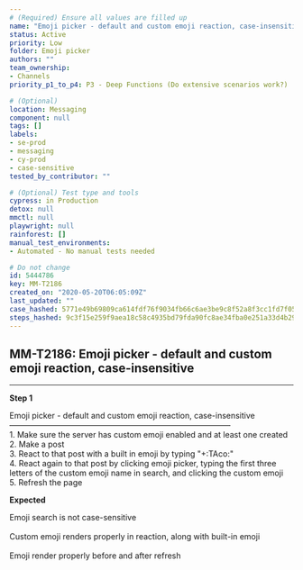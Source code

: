 ```yaml
---
# (Required) Ensure all values are filled up
name: "Emoji picker - default and custom emoji reaction, case-insensitive"
status: Active
priority: Low
folder: Emoji picker
authors: ""
team_ownership:
- Channels
priority_p1_to_p4: P3 - Deep Functions (Do extensive scenarios work?)

# (Optional)
location: Messaging
component: null
tags: []
labels:
- se-prod
- messaging
- cy-prod
- case-sensitive
tested_by_contributor: ""

# (Optional) Test type and tools
cypress: in Production
detox: null
mmctl: null
playwright: null
rainforest: []
manual_test_environments:
- Automated - No manual tests needed

# Do not change
id: 5444786
key: MM-T2186
created_on: "2020-05-20T06:05:09Z"
last_updated: ""
case_hashed: 5771e49b69809ca614fdf76f9034fb66c6ae3be9c8f52a8f3cc1fd7f052cfae8bdf886c0c6f8f8e4aaedade20cef1e00
steps_hashed: 9c3f15e259f9aea18c58c4935bd79fda90fc8ae34fba0e251a33d4b29a0c708fc60b0b2073a398a66eb3063b0cc79525
---
```


<!-- (Auto-generated) Based on frontmatter's "key" and "name" -->

## MM-T2186: Emoji picker - default and custom emoji reaction, case-insensitive

---

**Step 1**

Emoji picker - default and custom emoji reaction, case-insensitive\
————————————————————————————\
1\. Make sure the server has custom emoji enabled and at least one created\
2\. Make a post\
3\. React to that post with a built in emoji by typing "+:TAco:"\
4\. React again to that post by clicking emoji picker, typing the first three letters of the custom emoji name in search, and clicking the custom emoji\
5\. Refresh the page

**Expected**

Emoji search is not case-sensitive\
\
Custom emoji renders properly in reaction, along with built-in emoji\
\
Emoji render properly before and after refresh
